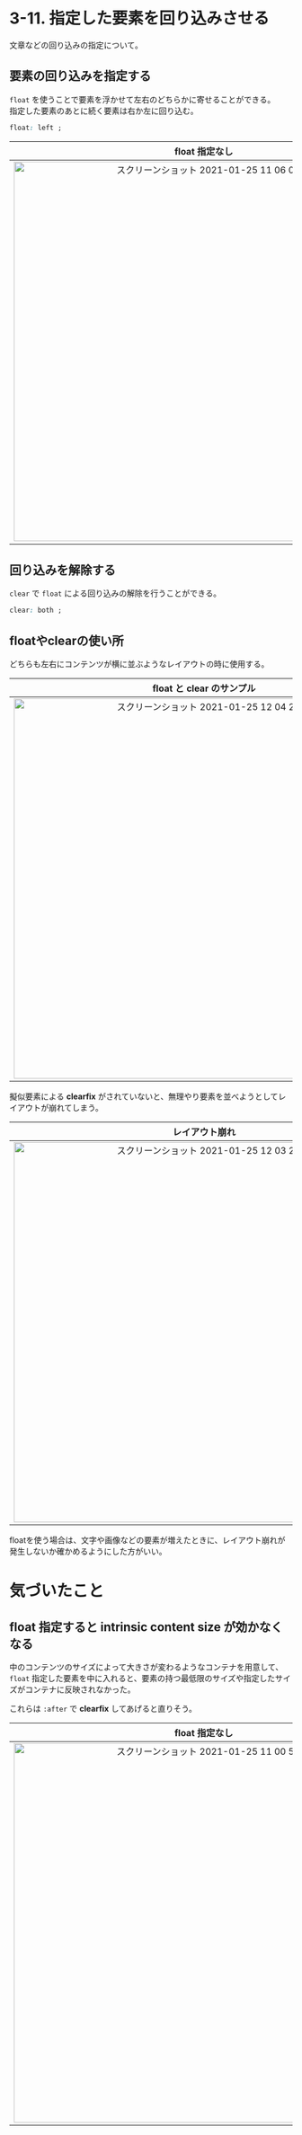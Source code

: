 # 3-11. 指定した要素を回り込みさせる

文章などの回り込みの指定について。

## 要素の回り込みを指定する

`float` を使うことで要素を浮かせて左右のどちらかに寄せることができる。  
指定した要素のあとに続く要素は右か左に回り込む。

```css
float: left ;
```

| float 指定なし | float 指定あり |
| :-: | :-: |
| <img width="676" alt="スクリーンショット 2021-01-25 11 06 00" src="https://user-images.githubusercontent.com/31949692/105652731-5c1be180-5efd-11eb-9a7d-ac31463af005.png"> | <img width="677" alt="スクリーンショット 2021-01-25 11 06 11" src="https://user-images.githubusercontent.com/31949692/105652734-5de5a500-5efd-11eb-8391-84ddad68e03f.png"> |

## 回り込みを解除する

`clear` で `float` による回り込みの解除を行うことができる。

```css
clear: both ;
```

## floatやclearの使い所

どちらも左右にコンテンツが横に並ぶようなレイアウトの時に使用する。

| float と clear のサンプル |
| :-: |
| <img width="677" alt="スクリーンショット 2021-01-25 12 04 23" src="https://user-images.githubusercontent.com/31949692/105656416-807bbc00-5f05-11eb-95c4-30e84ab1e264.png"> |

擬似要素による **clearfix** がされていないと、無理やり要素を並べようとしてレイアウトが崩れてしまう。

| レイアウト崩れ |
| :-: |
| <img width="677" alt="スクリーンショット 2021-01-25 12 03 22" src="https://user-images.githubusercontent.com/31949692/105656410-7b1e7180-5f05-11eb-9a42-db27a8bc29a0.png"> |

floatを使う場合は、文字や画像などの要素が増えたときに、レイアウト崩れが発生しないか確かめるようにした方がいい。

# 気づいたこと

## float 指定すると intrinsic content size が効かなくなる

中のコンテンツのサイズによって大きさが変わるようなコンテナを用意して、`float` 指定した要素を中に入れると、要素の持つ最低限のサイズや指定したサイズがコンテナに反映されなかった。

これらは `:after` で **clearfix** してあげると直りそう。

| float 指定なし | float 指定あり |
| :-: | :-: |
| <img width="676" alt="スクリーンショット 2021-01-25 11 00 59" src="https://user-images.githubusercontent.com/31949692/105652460-a781c000-5efc-11eb-91bf-3f5e3b6d9b36.png"> | <img width="676" alt="スクリーンショット 2021-01-25 10 59 31" src="https://user-images.githubusercontent.com/31949692/105652475-b36d8200-5efc-11eb-9269-fa198d91ddc3.png"> |